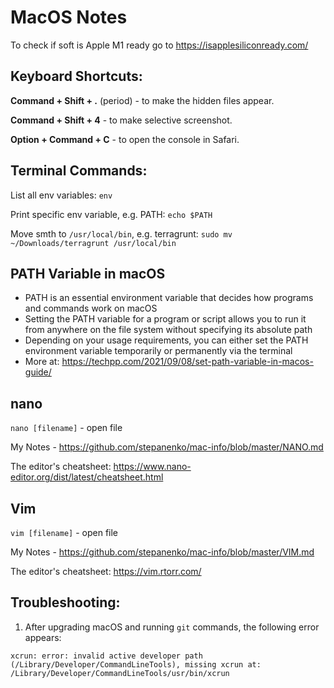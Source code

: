 # MacOS Notes

To check if soft is Apple M1 ready go to https://isapplesiliconready.com/

## Keyboard Shortcuts:

**Command + Shift + .** (period) - to make the hidden files appear.

**Command + Shift + 4** - to make selective screenshot.

**Option + Command + C** - to open the console in Safari.

## Terminal Commands:

List all env variables: `env`

Print specific env variable, e.g. PATH: `echo $PATH`

Move smth to `/usr/local/bin`, e.g. terragrunt: `sudo mv ~/Downloads/terragrunt /usr/local/bin`

## PATH Variable in macOS

- PATH is an essential environment variable that decides how programs and commands work on macOS
- Setting the PATH variable for a program or script allows you to run it from anywhere on the file system without specifying its absolute path
- Depending on your usage requirements, you can either set the PATH environment variable temporarily or permanently via the terminal
- More at: https://techpp.com/2021/09/08/set-path-variable-in-macos-guide/

## nano

`nano [filename]` - open file

My Notes - https://github.com/stepanenko/mac-info/blob/master/NANO.md

The editor's cheatsheet: https://www.nano-editor.org/dist/latest/cheatsheet.html

## Vim

`vim [filename]` - open file

My Notes - https://github.com/stepanenko/mac-info/blob/master/VIM.md

The editor's cheatsheet: https://vim.rtorr.com/

## Troubleshooting:

1. After upgrading macOS and running `git` commands, the following error appears:

`xcrun: error: invalid active developer path (/Library/Developer/CommandLineTools), missing xcrun at: /Library/Developer/CommandLineTools/usr/bin/xcrun`
